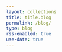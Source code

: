 ```yaml
---
layout: collections
title: title.blog
permalink: /blog/
type: blog
rss-enabled: true
use-date: true
---
```

